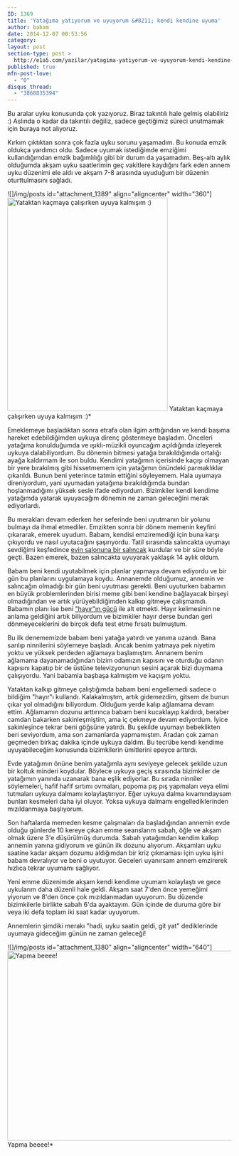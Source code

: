 ```yaml
---
ID: 1369
title: 'Yatağıma yatıyorum ve uyuyorum &#8211; kendi kendine uyuma'
author: babam
date: 2014-12-07 00:53:56
category:
layout: post
section-type: post >
  http://e1a5.com/yazilar/yatagima-yatiyorum-ve-uyuyorum-kendi-kendine-uyuma/
published: true
mfn-post-love:
  - "0"
disqus_thread:
  - "3868835394"
---
```

Bu aralar uyku konusunda çok yazıyoruz. Biraz takıntılı hale gelmiş olabiliriz :) Aslında o kadar da takıntılı değiliz, sadece geçtiğimiz süreci unutmamak için buraya not alıyoruz.

Kırkım çıktıktan sonra çok fazla uyku sorunu yaşamadım. Bu konuda emzik oldukça yardımcı oldu. Sadece uyumak istediğimde emziğimi kullandığımdan emzik bağımlılığı gibi bir durum da yaşamadım. Beş-altı aylık olduğumda akşam uyku saatlerimin geç vakitlere kaydığını fark eden annem uyku düzenimi ele aldı ve akşam 7-8 arasında uyuduğum bir düzenin oturttulmasını sağladı.

![]/img/posts id="attachment_1389" align="aligncenter" width="360"]<a href="http://e1a5.com/wp-content/uploads/2014/12/uyuyorum.jpg"><img class="wp-image-1389" src="http://e1a5.com/wp-content/uploads/2014/12/uyuyorum.jpg" alt="Yataktan kaçmaya çalışırken uyuya kalmışım :)" width="360" height="480" /></a> Yataktan kaçmaya çalışırken uyuya kalmışım :)*

Emeklemeye başladıktan sonra etrafa olan ilgim arttığından ve kendi başıma hareket edebildiğimden uykuya direnç göstermeye başladım. Önceleri yatağıma konulduğumda ve ışıklı-müzikli oyuncağım açıldığında izleyerek uykuya dalabiliyordum. Bu dönemin bitmesi yatağa bırakıldığımda ortalığı ayağa kaldırmam ile son buldu. Kendimi yatağımın içerisinde kaçışı olmayan bir yere bırakılmış gibi hissetmemem için yatağımın önündeki parmaklıklar çıkarıldı. Bunun beni yeterince tatmin ettiğini söyleyemem. Hala uyumaya direniyordum, yani uyumadan yatağıma bırakıldığımda bundan hoşlanmadığımı yüksek sesle ifade ediyordum. Bizimkiler kendi kendime yatağımda yatarak uyuyacağım dönemin ne zaman geleceğini merak ediyorlardı.

Bu merakları devam ederken her seferinde beni uyutmanın bir yolunu bulmayı da ihmal etmediler. Emzikten sonra bir dönem memenin keyfini çıkararak, emerek uyudum. Babam, kendisi emziremediği için buna karşı çıkıyordu ve nasıl uyutacağını şaşırıyordu. Tatil sırasında salıncakta uyumayı sevdiğimi keşfedince <a title="Evde salıncak keyfi" href="http://e1a5.com/oyunlarim-ve-oyuncaklarim/evde-salincak-keyfi/" target="_blank">evin salonuna bir salıncak</a> kurdular ve bir süre böyle geçti. Bazen emerek, bazen salıncakta uyuyarak yaklaşık 14 aylık oldum.

Babam beni kendi uyutabilmek için planlar yapmaya devam ediyordu ve bir gün bu planlarını uygulamaya koydu. Annanemde olduğumuz, annemin ve salıncağın olmadığı bir gün beni uyutması gerekti. Beni uyuturken babamın en büyük problemlerinden birisi meme gibi beni kendine bağlayacak birşeyi olmadığından ve artık yürüyebildiğimden kalkıp gitmeye çalışmamdı. Babamın planı ise beni <a title="Galiba bunu yapmamam gerekiyor – Hayır’ın gücü" href="http://e1a5.com/yazilar/galiba-bunu-yapmamam-gerekiyor-hayirin-gucu/" target="_blank">"hayır"ın gücü</a> ile alt etmekti. Hayır kelimesinin ne anlama geldiğini artık biliyordum ve bizimkiler hayır derse bundan geri dönmeyeceklerini de birçok defa test etme fırsatı bulmuştum.

Bu ilk denememizde babam beni yatağa yatırdı ve yanıma uzandı. Bana sarılıp ninnilerini söylemeye başladı. Ancak benim yatmaya pek niyetim yoktu ve yüksek perdeden ağlamaya başlamıştım. Annanem benim ağlamama dayanamadığından bizim odamızın kapısını ve oturduğu odanın kapısını kapatıp bir de üstüne televizyonunun sesini açarak bizi duymama çalışıyordu. Yani babamla başbaşa kalmıştım ve kaçışım yoktu.

Yataktan kalkıp gitmeye çalıştığımda babam beni engellemedi sadece o bildiğim "hayır"ı kullandı. Kalakalmıştım, artık gidemezdim, gitsem de bunun çıkar yol olmadığını biliyordum. Olduğum yerde kalıp ağlamama devam ettim. Ağlamamın dozunu arttırınca babam beni kucaklayıp kaldırdı, beraber camdan bakarken sakinleşmiştim, ama iç çekmeye devam ediyordum. İyice sakinleşince tekrar beni göğsüne yatırdı. Bu şekilde uyumayı bebeklikten beri seviyordum, ama son zamanlarda yapmamıştım. Aradan çok zaman geçmeden birkaç dakika içinde uykuya daldım. Bu tecrübe kendi kendime uyuyabileceğim konusunda bizimkilerin ümitlerini epeyce arttırdı.

Evde yatağımın önüne benim yatağımla aynı seviyeye gelecek şekilde uzun bir koltuk minderi koydular. Böylece uykuya geçiş sırasında bizimkiler de yatağımın yanında uzanarak bana eşlik ediyorlar. Bu sırada ninniler söylemeleri, hafif hafif sırtımı ovmaları, popoma pış pış yapmaları veya elimi tutmaları uykuya dalmamı kolaylaştırıyor. Eğer uykuya dalma kıvamındaysam bunları kesmeleri daha iyi oluyor. Yoksa uykuya dalmamı engellediklerinden mızıldanmaya başlıyorum.

Son haftalarda memeden kesme çalışmaları da başladığından annemin evde olduğu günlerde 10 kereye çıkan emme seanslarım sabah, öğle ve akşam olmak üzere 3'e düşürülmüş durumda. Sabah yatağımdan kendim kalkıp annemin yanına gidiyorum ve günün ilk dozunu alıyorum. Akşamları uyku saatine kadar akşam dozumu aldığımdan bir kriz çıkmaması için uyku işini babam devralıyor ve beni o uyutuyor. Geceleri uyanırsam annem emzirerek hızlıca tekrar uyumamı sağlıyor.

Yeni emme düzenimde akşam kendi kendime uyumam kolaylaştı ve gece uykularım daha düzenli hale geldi. Akşam saat 7'den önce yemeğimi yiyorum ve 8'den önce çok mızıldanmadan uyuyorum. Bu düzende bizimkilerle birlikte sabah 6'da ayaktayım. Gün içinde de duruma göre bir veya iki defa toplam iki saat kadar uyuyorum.

Annemlerin şimdiki merakı "hadi, uyku saatin geldi, git yat" dediklerinde uyumaya gideceğim günün ne zaman geleceği!

![]/img/posts id="attachment_1380" align="aligncenter" width="640"]<a href="http://e1a5.com/wp-content/uploads/2014/12/yapma_beeee.jpg"><img class="wp-image-1380 size-full" src="http://e1a5.com/wp-content/uploads/2014/12/yapma_beeee.jpg" alt="Yapma beeee!" width="640" height="427" /></a> Yapma beeee!*
